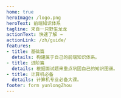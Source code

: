 ```yaml
---
home: true
heroImage: /logo.png
heroText: 前端知识体系
tagline: 来自一只野生龙龙
actionText: 快速了解 →
actionLink: /zh/guide/
features:
- title: 基础篇
  details: 构建属于自己的前端知识体系。
- title: 进阶篇
  details: 根据面试题来重点巩固自己的知识图谱。
- title: 计算机必备
  details: 计算机专业必备大课。
footer: form yunlongZhou
---
```

